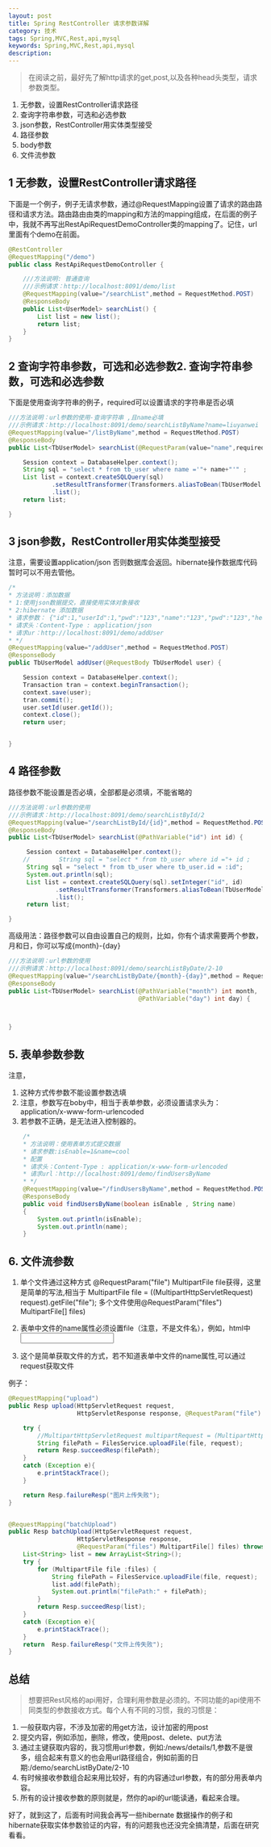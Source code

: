 ```yaml
---
layout: post
title: Spring RestController 请求参数详解
category: 技术
tags: Spring,MVC,Rest,api,mysql
keywords: Spring,MVC,Rest,api,mysql
description: 
---
```



> 在阅读之前，最好先了解http请求的get,post,以及各种head头类型，请求参数类型。

1. 无参数，设置RestController请求路径
2. 查询字符串参数，可选和必选参数
3. json参数，RestController用实体类型接受
4. 路径参数
5. body参数
6. 文件流参数

## 1 无参数，设置RestController请求路径
下面是一个例子，例子无请求参数，通过@RequestMapping设置了请求的路由路径和请求方法。路由路由由类的mapping和方法的mapping组成，在后面的例子中，我就不再写出RestApiRequestDemoController类的mapping了。记住，url里面有个demo在前面。

```java
@RestController
@RequestMapping("/demo")
public class RestApiRequestDemoController {

    ///方法说明: 普通查询
    ///示例请求：http://localhost:8091/demo/list
    @RequestMapping(value="/searchList",method = RequestMethod.POST)
    @ResponseBody
    public List<UserModel> searchList() {
        List list = new list();
        return list;
    }
}
```
## 2 查询字符串参数，可选和必选参数2. 查询字符串参数，可选和必选参数
下面是使用查询字符串的例子，required可以设置请求的字符串是否必填

```java
///方法说明：url参数的使用-查询字符串 ,且name必填
///示例请求：http://localhost:8091/demo/searchListByName?name=liuyanwei
@RequestMapping(value="/listByName",method = RequestMethod.POST)
@ResponseBody
public List<TbUserModel> searchList(@RequestParam(value="name",required = true) String name) {

    Session context = DatabaseHelper.context();
    String sql = "select * from tb_user where name ='"+ name+"'" ;
    List list = context.createSQLQuery(sql)
            .setResultTransformer(Transformers.aliasToBean(TbUserModel.class))
            .list();
    return list;

}
```


## 3 json参数，RestController用实体类型接受
注意，需要设置application/json 否则数据库会返回。hibernate操作数据库代码暂时可以不用去管他。

```java
/*
* 方法说明：添加数据
* 1:使用json数据提交，直接使用实体对象接收
* 2:hibernate 添加数据
* 请求参数： {"id":1,"userId":1,"pwd":"123","name":"123","pwd":"123","headPortait":"123","isEnable":"123","createDate":"2015-05-12","lastLogin":"2015-05-12"}
* 请求头：Content-Type : application/json
* 请求ur：http://localhost:8091/demo/addUser
* */
@RequestMapping(value="/addUser",method = RequestMethod.POST)
@ResponseBody
public TbUserModel addUser(@RequestBody TbUserModel user) {

    Session context = DatabaseHelper.context();
    Transaction tran = context.beginTransaction();
    context.save(user);
    tran.commit();
    user.setId(user.getId());
    context.close();
    return user;


}
```

## 4 路径参数
路径参数不能设置是否必填，全部都是必须填，不能省略的

```java
///方法说明：url参数的使用
///示例请求：http://localhost:8091/demo/searchListById/2
@RequestMapping(value="/searchListById/{id}",method = RequestMethod.POST)
@ResponseBody
public List<TbUserModel> searchList(@PathVariable("id") int id) {

     Session context = DatabaseHelper.context();
    //        String sql = "select * from tb_user where id ="+ id ;
     String sql = "select * from tb_user where tb_user.id = :id";
     System.out.println(sql);
     List list = context.createSQLQuery(sql).setInteger("id", id)
             .setResultTransformer(Transformers.aliasToBean(TbUserModel.class))
             .list();
     return list;

}
```

高级用法：路径参数可以自由设置自己的规则，比如，你有个请求需要两个参数，月和日，你可以写成{month}-{day}

```java
///方法说明：url参数的使用
///示例请求：http://localhost:8091/demo/searchListByDate/2-10
@RequestMapping(value="/searchListByDate/{month}-{day}",method = RequestMethod.POST)
@ResponseBody
public List<TbUserModel> searchList(@PathVariable("month") int month,
                                    @PathVariable("day") int day) {



}
```

## 5. 表单参数参数
注意，
1. 这种方式传参数不能设置参数选填
2. 注意，参数写在boby中，相当于表单参数，必须设置请求头为：application/x-www-form-urlencoded
3. 若参数不正确，是无法进入控制器的。

```java
    /*
    * 方法说明：使用表单方式提交数据
    * 请求参数:isEnable=1&name=cool
    * 配置
    * 请求头：Content-Type : application/x-www-form-urlencoded
    * 请求url：http://localhost:8091/demo/findUsersByName
    * */
    @RequestMapping(value="/findUsersByName",method = RequestMethod.POST)
    @ResponseBody
    public void findUsersByName(boolean isEnable , String name)
    {
        System.out.println(isEnable);
        System.out.println(name);
    }
```

## 6. 文件流参数
1. 单个文件通过这种方式 @RequestParam("file") MultipartFile file获得，这里是简单的写法,相当于 MultipartFile file = ((MultipartHttpServletRequest) request).getFile("file");
多个文件使用@RequestParam("files") MultipartFile[] files)

2. 表单中文件的name属性必须设置file（注意，不是文件名），例如，html中 <input type='files' name='file'/>
3. 这个是简单获取文件的方式，若不知道表单中文件的name属性,可以通过request获取文件

例子：

```java
@RequestMapping("upload")
public Resp upload(HttpServletRequest request,
                   HttpServletResponse response, @RequestParam("file") MultipartFile file){

    try {
        //MultipartHttpServletRequest multipartRequest = (MultipartHttpServletRequest) request;
        String filePath = FilesService.uploadFile(file, request);
        return Resp.succeedResp(filePath);
    }
    catch (Exception e){
        e.printStackTrace();
    }

    return Resp.failureResp("图片上传失败");
}


@RequestMapping("batchUpload")
public Resp batchUpload(HttpServletRequest request,
                   HttpServletResponse response,
                   @RequestParam("files") MultipartFile[] files) throws IOException {
    List<String> list = new ArrayList<String>();
    try {
        for (MultipartFile file :files) {
            String filePath = FilesService.uploadFile(file, request);
            list.add(filePath);
            System.out.println("filePath:" + filePath);
        }
        return Resp.succeedResp(list);
    }
    catch (Exception e){
        e.printStackTrace();
    }
    return  Resp.failureResp("文件上传失败");
}
```


## 总结
>  想要把Rest风格的api用好，合理利用参数是必须的。不同功能的api使用不同类型的参数接收方式。每个人有不同的习惯，我的习惯是：

1. 一般获取内容，不涉及加密的用get方法，设计加密的用post
2. 提交内容，例如添加，删除，修改，使用post、delete、put方法
3. 通过主键获取内容的，我习惯用url参数，例如:/news/details/1,参数不是很多，组合起来有意义的也会用url路径组合，例如前面的日期:/demo/searchListByDate/2-10
4. 有时候接收参数组合起来用比较好，有的内容通过url参数，有的部分用表单内容。
5. 所有的设计接收参数的原则就是，然你的api的url能读通，看起来合理。

好了，就到这了，后面有时间我会再写一些hibernate 数据操作的例子和hibernate获取实体参数验证的内容，有的问题我也还没完全搞清楚，后面在研究看看。